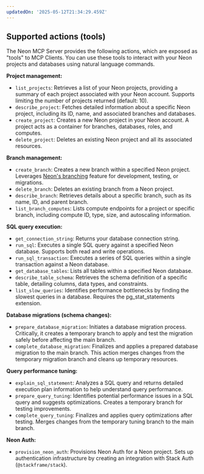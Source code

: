 ```yaml
---
updatedOn: '2025-05-12T21:34:29.459Z'
---
```

## Supported actions (tools)

The Neon MCP Server provides the following actions, which are exposed as "tools" to MCP Clients. You can use these tools to interact with your Neon projects and databases using natural language commands.

**Project management:**

- `list_projects`: Retrieves a list of your Neon projects, providing a summary of each project associated with your Neon account. Supports limiting the number of projects returned (default: 10).
- `describe_project`: Fetches detailed information about a specific Neon project, including its ID, name, and associated branches and databases.
- `create_project`: Creates a new Neon project in your Neon account. A project acts as a container for branches, databases, roles, and computes.
- `delete_project`: Deletes an existing Neon project and all its associated resources.

**Branch management:**

- `create_branch`: Creates a new branch within a specified Neon project. Leverages [Neon's branching](https://neon.tech/docs/introduction/branching) feature for development, testing, or migrations.
- `delete_branch`: Deletes an existing branch from a Neon project.
- `describe_branch`: Retrieves details about a specific branch, such as its name, ID, and parent branch.
- `list_branch_computes`: Lists compute endpoints for a project or specific branch, including compute ID, type, size, and autoscaling information.

**SQL query execution:**

- `get_connection_string`: Returns your database connection string.
- `run_sql`: Executes a single SQL query against a specified Neon database. Supports both read and write operations.
- `run_sql_transaction`: Executes a series of SQL queries within a single transaction against a Neon database.
- `get_database_tables`: Lists all tables within a specified Neon database.
- `describe_table_schema`: Retrieves the schema definition of a specific table, detailing columns, data types, and constraints.
- `list_slow_queries`: Identifies performance bottlenecks by finding the slowest queries in a database. Requires the pg_stat_statements extension.

**Database migrations (schema changes):**

- `prepare_database_migration`: Initiates a database migration process. Critically, it creates a temporary branch to apply and test the migration safely before affecting the main branch.
- `complete_database_migration`: Finalizes and applies a prepared database migration to the main branch. This action merges changes from the temporary migration branch and cleans up temporary resources.

**Query performance tuning:**

- `explain_sql_statement`: Analyzes a SQL query and returns detailed execution plan information to help understand query performance.
- `prepare_query_tuning`: Identifies potential performance issues in a SQL query and suggests optimizations. Creates a temporary branch for testing improvements.
- `complete_query_tuning`: Finalizes and applies query optimizations after testing. Merges changes from the temporary tuning branch to the main branch.

**Neon Auth:**

- `provision_neon_auth`: Provisions Neon Auth for a Neon project. Sets up authentication infrastructure by creating an integration with Stack Auth (`@stackframe/stack`).
